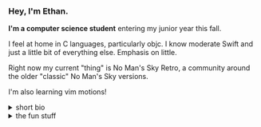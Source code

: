 <!--
**EthanRDoesMC/EthanRDoesMC** is a ✨ _special_ ✨ repository because its `README.md` (this file) appears on your GitHub profile.

Here are some ideas to get you started:

- 🔭 I’m currently working on ...
- 🌱 I’m currently learning ...
- 👯 I’m looking to collaborate on ...
- 🤔 I’m looking for help with ...
- 💬 Ask me about ...
- 📫 How to reach me: ...
- 😄 Pronouns: ...
- ⚡ Fun fact: ...
-->

<!--no I'm not going to delete the above why do you ask-->


### Hey, I'm Ethan.

**I'm a computer science student** entering my junior year this fall.

I feel at home in C languages, particularly objc. I know moderate Swift and just a little bit of everything else. Emphasis on little.

Right now my current "thing" is No Man's Sky Retro, a community around the older "classic" No Man's Sky versions.

I'm also learning vim motions!

<details>
 <summary>short bio</summary>

### Bio
I've always been interested in making things on a computer, and in 2017 I stepped over the threshold into programming. I was self-taught and I made *very little progress* until early 2020. (Click on the **Dawn** repository to see that progress! It was localized into 17 different languages, by the way.)

I have a bit of a raw talent for reverse engineering that I've been turning into a skillset over the years. In early 2021 Beeper commissioned me to **research and build an iMessage client**/Matrix bridge, which I called Brooklyn. It's not what they use today, but it provided a lot of the foundational research. (That's quite the accomplishment for someone who learned what a return type was a year prior!)

In late 2021, a bit overwhelmed with depression and attending a college I couldn't really afford nor wanted to attend, I resorted to hobbyist development to keep myself afloat. **KBPulse and TouchBarFun are the result** -- pure reverse engineering of the MacBook keyboard backlight, and an implementation of *the macOS menu bar* in the *Touch Bar!* Disclaimer: it's not very... ahh... efficient.

I am now attending a state university. It's a lot cheaper and I'm a lot happier with the program and the university. As a result I've had less time for completely original, massive projects -- because I am actually doing my schoolwork now lol -- but I keep myself involved in whatever interests me.
</details>

<details>
 <summary>the fun stuff</summary>
 
### the fun stuff
- the music: alternative, indie/math/post rock, electronic, world
    - 65daysofstatic, ODESZA, Solar Fields
    - afterhours, Tom's Story, maybeshewill
    - keali'i reichel, pure heart, KODŌ
- the rig
    - ryzen 5 2600, rx 580, 2 ssds, 1 hdd, 4 fans
    - windows 11, macos 11
- the phones
    - iphone: 3g, (3x) 4, (3x) 4S, (2x) 5s, 5c, (2x) 6, (2x) SE, 7, and my daily driver 13 pro max
</details>

